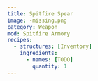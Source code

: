 ```yaml
---
title: Spitfire Spear
image: -missing.png
category: Weapon
mod: Spitfire Armory
recipes:
  - structures: [Inventory]
    ingredients: 
      - names: [TODO]
        quantity: 1
---
```

